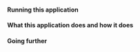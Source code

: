 

#### Running this application
   
   
#### What this application does and how it does


     
#### Going further
   

     
